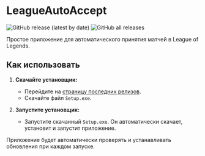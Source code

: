 # LeagueAutoAccept

![GitHub release (latest by date)](https://img.shields.io/github/v/release/RaspizDIYs/LeagueAutoAccept?style=flat-square)
![GitHub all releases](https://img.shields.io/github/downloads/RaspizDIYs/LeagueAutoAccept/total?style=flat-square)


Простое приложение для автоматического принятия матчей в League of Legends.

## Как использовать

1.  **Скачайте установщик:**
    *   Перейдите на [страницу последних релизов](https://github.com/savelievel/LeagueAutoAccept/releases/latest).
    *   Скачайте файл `Setup.exe`.

2.  **Запустите установщик:**
    *   Запустите скачанный `Setup.exe`. Он автоматически скачает, установит и запустит приложение.

Приложение будет автоматически проверять и устанавливать обновления при каждом запуске. 